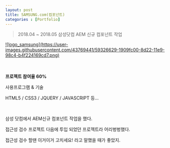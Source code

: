 ```yaml
---
layout: post
title: SAMSUNG.com(컴포넌트)
categories : [Portfolio]
---
```

> 2018.04 ~ 2018.05 삼성닷컴 AEM 신규 컴포넌트 작업

<a class="img_company" href="https://www.samsung.com/us/" title="삼성닷컴 바로가기">
![logo_samsung](https://user-images.githubusercontent.com/43769441/59326629-1909fc00-8d22-11e9-98c4-b4f224169cd7.png)
</a>
<br>
<br>
<br>
<p class="no-bottom"><strong>프로젝트 참여율 60%</strong></p>
<p class="no-bottom"><span>사용프로그램 & 기술</span></p>
<p>HTML5 / CSS3 / JQUERY / JAVASCRIPT 등...</p>
<br>
<p>삼성 닷컴에서 AEM신규 컴포넌트 작업을 했다.</p>
<p>접근성 검수 프로젝트 다음에 투입 되었던 프로젝트라 어리벙벙했다.</p>
<p>접근성 검수 할땐 이거이거 고치세요! 라고 말했을 때가 좋았지.</p>





